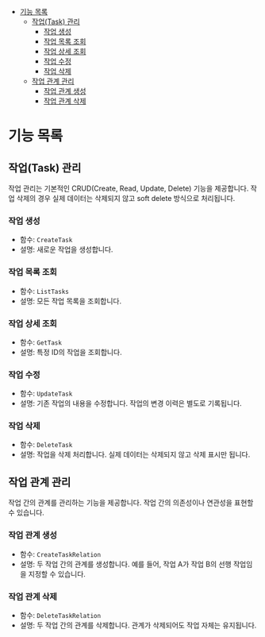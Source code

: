 <!-- @import "[TOC]" {cmd="toc" depthFrom=1 depthTo=6 orderedList=false} -->

<!-- code_chunk_output -->

- [기능 목록](#기능-목록)
  - [작업(Task) 관리](#작업task-관리)
    - [작업 생성](#작업-생성)
    - [작업 목록 조회](#작업-목록-조회)
    - [작업 상세 조회](#작업-상세-조회)
    - [작업 수정](#작업-수정)
    - [작업 삭제](#작업-삭제)
  - [작업 관계 관리](#작업-관계-관리)
    - [작업 관계 생성](#작업-관계-생성)
    - [작업 관계 삭제](#작업-관계-삭제)

<!-- /code_chunk_output -->


# 기능 목록

## 작업(Task) 관리

작업 관리는 기본적인 CRUD(Create, Read, Update, Delete) 기능을 제공합니다.
작업 삭제의 경우 실제 데이터는 삭제되지 않고 soft delete 방식으로 처리됩니다.

### 작업 생성
- 함수: `CreateTask`
- 설명: 새로운 작업을 생성합니다.

### 작업 목록 조회
- 함수: `ListTasks`
- 설명: 모든 작업 목록을 조회합니다.

### 작업 상세 조회
- 함수: `GetTask`
- 설명: 특정 ID의 작업을 조회합니다.

### 작업 수정
- 함수: `UpdateTask`
- 설명: 기존 작업의 내용을 수정합니다. 작업의 변경 이력은 별도로 기록됩니다.

### 작업 삭제
- 함수: `DeleteTask`
- 설명: 작업을 삭제 처리합니다. 실제 데이터는 삭제되지 않고 삭제 표시만 됩니다.

## 작업 관계 관리

작업 간의 관계를 관리하는 기능을 제공합니다. 작업 간의 의존성이나 연관성을 표현할 수 있습니다.

### 작업 관계 생성
- 함수: `CreateTaskRelation`
- 설명: 두 작업 간의 관계를 생성합니다. 예를 들어, 작업 A가 작업 B의 선행 작업임을 지정할 수 있습니다.

### 작업 관계 삭제
- 함수: `DeleteTaskRelation`
- 설명: 두 작업 간의 관계를 삭제합니다. 관계가 삭제되어도 작업 자체는 유지됩니다.
